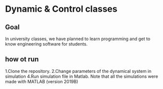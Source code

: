# Dynamic & Control classes
## Goal
In university classes, we have planned to learn programming and get to know engineering software for students.
## how ot run
1.Clone the repository.
2.Change parameters of the dynamical system in simulation
4.Run simulation file in Matlab.
Note that all the simulations were made with MATLAB (version 2019B)
